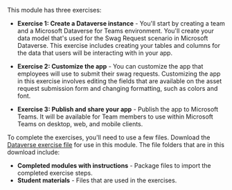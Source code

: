 This module has three exercises:

- **Exercise 1: Create a Dataverse instance** - You'll start by creating a team and a Microsoft Dataverse for Teams environment. You'll create your data model that's used for the Swag Request scenario in Microsoft Dataverse. This exercise includes creating your tables and columns for the data that users will be interacting with in your app.

- **Exercise 2: Customize the app** - You can customize the app that employees will use to submit their swag requests. Customizing the app in this exercise involves editing the fields that are available on the asset request submission form and changing formatting, such as colors and font.

- **Exercise 3: Publish and share your app** - Publish the app to Microsoft Teams. It will be available for Team members to use within Microsoft Teams on desktop, web, and mobile clients.

To complete the exercises, you'll need to use a few files. Download the [Dataverse exercise file](https://github.com/MicrosoftDocs/mslearn-developer-tools-power-platform/raw/master/in-a-day/dataverse/dataverse-teams-exercise-files.zip) for use in this module. The file folders that are in this download include:

- **Completed modules with instructions** - Package files to import the completed exercise steps. 
- **Student materials** - Files that are used in the exercises.
